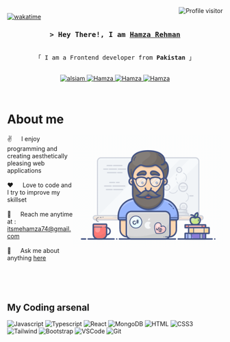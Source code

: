 <!--
<h2 align="center">
  Welcome Hamza's World!
  <img src="https://media.giphy.com/media/hvRJCLFzcasrR4ia7z/giphy.gif" width="28">
</h2>
-->

<!--
<p align="center">
  <a href="https://github.com/hamza"><img src="https://readme-typing-svg.herokuapp.com/?lines=Self%20Taught%20Programmer;Front%20End%20Developer;1.5%2B%20years%20of%20coding%20experience;Always%20learning%20new%20things&center=true&width=380&height=45"></a>
</p>

 -->

<a href="https://komarev.com/ghpvc/?username=alsiam">
  <img align="right" src="https://komarev.com/ghpvc/?username=alsaim&label=Visitors&color=0e75b6&style=flat" alt="Profile visitor" />
</a>


[![wakatime](https://wakatime.com/badge/user/eebb3dd8-d9b2-40de-9b88-6fd6cac99dbc.svg)](https://wakatime.com/@eebb3dd8-d9b2-40de-9b88-6fd6cac99dbc)

<!-- Intro  -->
<h3 align="center">
        <samp>&gt; Hey There!, I am
                <b><a target="_blank" href="https://stirring-elf-0ae572.netlify.app/">Hamza Rehman</a></b>
        </samp>
</h3>


<p align="center"> 
  <samp>
    <br>
    「 I am a Frontend developer from <b>Pakistan</b> 」
    <br>
    <br>
  </samp>
</p>

<p align="center">
 <a href="https://stirring-elf-0ae572.netlify.app/" target="blank">
  <img src="https://img.shields.io/badge/Website-DC143C?style=for-the-badge&logo=medium&logoColor=white" alt="alsiam" />
 </a>
 <a href="https://www.linkedin.com/in/hamza-rehman-laghari" target="_blank">
  <img src="https://img.shields.io/badge/LinkedIn-0077B5?style=for-the-badge&logo=linkedin&logoColor=white" alt="Hamza"/>
 </a>
 <a href="https://instagram.com/hamzarlaghari?utm_source=qr&igshid=MzNlNGNkZWQ4Mg==" target="_blank">
  <img src="https://img.shields.io/badge/Instagram-fe4164?style=for-the-badge&logo=instagram&logoColor=white" alt="Hamza" />
 </a> 
 <a href="https://www.facebook.com/hamza.laghari.9028?mibextid=MKOS29" target="_blank">
  <img src="https://img.shields.io/badge/Facebook-20BEFF?&style=for-the-badge&logo=facebook&logoColor=white" alt="Hamza"  />
  </a> 
</p>
<br />

<!-- About Section -->
 # About me
 
<p>
 <img align="right" width="350" src="/assets/programmer.gif" alt="Coding gif" />
  
 ✌️ &emsp; I enjoy programming and creating aesthetically pleasing web applications <br/><br/>
 ❤️ &emsp; Love to code and I try to improve my skillset<br/><br/>
 📧 &emsp; Reach me anytime at : itsmehamza74@gmail.com<br/><br/>
 💬 &emsp; Ask me about anything [here](https://github.com/Hamza-Laghari/Readme-Hamza/issues) 

</p>

<br/>
<br/>
<br/>

## My Coding arsenal

![Javascript](https://img.shields.io/badge/Javascript-F0DB4F?style=for-the-badge&labelColor=black&logo=javascript&logoColor=F0DB4F)
![Typescript](https://img.shields.io/badge/Typescript-007acc?style=for-the-badge&labelColor=black&logo=typescript&logoColor=007acc)
![React](https://img.shields.io/badge/-React-61DBFB?style=for-the-badge&labelColor=black&logo=react&logoColor=61DBFB)
![MongoDB](https://img.shields.io/badge/MongoDB-4EA94B?style=for-the-badge&logo=mongodb&logoColor=white)
![HTML](https://img.shields.io/badge/HTML5-E34F26?style=for-the-badge&logo=html5&logoColor=white)
![CSS3](https://img.shields.io/badge/CSS3-1572B6?style=for-the-badge&logo=css3&logoColor=white)
![Tailwind](https://img.shields.io/badge/Tailwind_CSS-092749?style=for-the-badge&logo=tailwindcss&logoColor=06B6D4&labelColor=000000)
![Bootstrap](https://img.shields.io/badge/Bootstrap-563D7C?style=for-the-badge&logo=bootstrap&logoColor=white)
![VSCode](https://img.shields.io/badge/Visual_Studio-0078d7?style=for-the-badge&logo=visual%20studio&logoColor=white)
![Git](https://img.shields.io/badge/Git-F05032?style=for-the-badge&logo=git&logoColor=white)

<br/>

</a>



